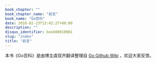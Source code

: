 ```yaml
---
book_chapter: ""
book_chapter_name: "前言"
book_name: "Go百科"
date: 2016-02-23T13:42:27+08:00
description: ""
disqus_identifier: book00010001
slug: "index"
title: "前言"
---
```


本书《Go百科》是由博主虞双齐翻译整理自 [Go Github Wiki](https://github.com/golang/go/wiki) ，欢迎大家反馈。

